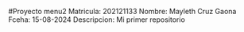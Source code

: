#Proyecto menu2
Matricula: 202121133
Nombre: Mayleth Cruz Gaona
Fceha: 15-08-2024
Descripcion: Mi primer repositorio
